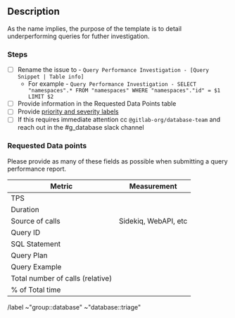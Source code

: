 ## Description

As the name implies, the purpose of the template is to detail underperforming queries for futher investigation.

### Steps

- [ ] Rename the issue to - `Query Performance Investigation - [Query Snippet | Table info]`
  - For example - `Query Performance Investigation - SELECT "namespaces".* FROM "namespaces" WHERE "namespaces"."id" = $1 LIMIT $2`
- [ ] Provide information in the Requested Data Points table
- [ ] Provide [priority and severity labels](https://about.gitlab.com/handbook/engineering/quality/issue-triage/#availability)
- [ ] If this requires immediate attention cc `@gitlab-org/database-team` and reach out in the #g_database slack channel

### Requested Data points

Please provide as many of these fields as possible when submitting a query performance report.

| Metric | Measurement |
|--------|-------------|
| TPS |  |
| Duration |  |
| Source of calls | Sidekiq, WebAPI, etc |
| Query ID | | 
| SQL Statement | | 
| Query Plan | | 
| Query Example | | 
| Total number of calls (relative) |  |
| % of Total time |  |

<!--

- Example of a postgres checkup report - https://gitlab.com/gitlab-com/gl-infra/infrastructure/-/snippets/2056787
- Epic - Improving the Database resource usage (&365) - https://gitlab.com/groups/gitlab-com/gl-infra/-/epics/365#short-term-query-improvements
- Past examples of query performance investigations that have led to this template creation. 
 - Possible Index suggestion or query rewriting (#292454) - https://gitlab.com/gitlab-org/gitlab/-/issues/292454)
 - High number of Sessions to the database with the value SET parameter (#292022) - https://gitlab.com/gitlab-org/gitlab/-/issues/292022)
 - Query performance "Select 1" (#220055) - https://gitlab.com/gitlab-org/gitlab/-/issues/220055
 - Select statements that are in execution during database CPU utilization peak times - licenses table (#292900)  - https://gitlab.com/gitlab-org/gitlab/-/issues/292900

-->

/label ~"group::database" ~"database::triage"

